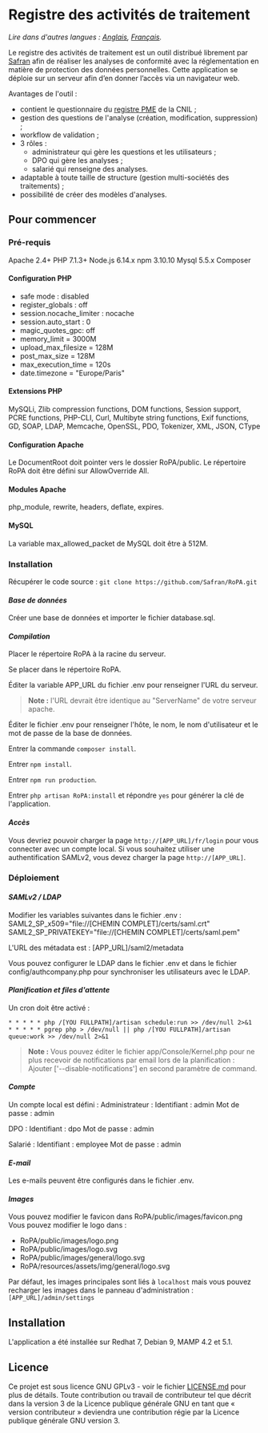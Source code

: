 # Registre des activités de traitement

*Lire dans d'autres langues : [Anglais](README.md), [Français](README.fr.md).*

Le registre des activités de traitement est un outil distribué librement par [Safran](https://www.safran-group.com/) afin de réaliser les analyses de conformité avec la réglementation en matière de protection des données personnelles. Cette application se déploie sur un serveur afin d’en donner l’accès via un navigateur web.

Avantages de l'outil : 
- contient le questionnaire du [registre PME](https://www.cnil.fr/fr/rgpd-et-tpepme-un-nouveau-modele-de-registre-plus-simple-et-plus-didactique) de la CNIL ;
- gestion des questions de l'analyse (création, modification, suppression) ;
- workflow de validation ;
- 3 rôles : 
	- administrateur qui gère les questions et les utilisateurs ;
	- DPO qui gère les analyses ;
	- salarié qui renseigne des analyses.
- adaptable à toute taille de structure (gestion multi-sociétés des traitements) ;
- possibilité de créer des modèles d'analyses.

## Pour commencer

### Pré-requis

Apache 2.4+
PHP 7.1.3+
Node.js 6.14.x
npm 3.10.10
Mysql 5.5.x
Composer

#### Configuration PHP
- safe mode : disabled
- register_globals : off
- session.nocache_limiter : nocache
- session.auto_start : 0
- magic_quotes_gpc: off
- memory_limit = 3000M
- upload_max_filesize = 128M
- post_max_size = 128M
- max_execution_time = 120s
- date.timezone = "Europe/Paris"

#### Extensions PHP
MySQLi, Zlib compression functions, DOM functions, Session support, PCRE functions, PHP-CLI, Curl, Multibyte string functions, Exif functions, GD, SOAP, LDAP, Memcache, OpenSSL, PDO, Tokenizer, XML, JSON, CType

#### Configuration Apache
Le DocumentRoot doit pointer vers le dossier RoPA/public.
Le répertoire RoPA doit être défini sur AllowOverride All.

#### Modules Apache
php_module, rewrite, headers, deflate, expires.

#### MySQL
La variable max_allowed_packet de MySQL doit être à 512M.

### Installation

Récupérer le code source : `git clone https://github.com/Safran/RoPA.git`

#### *Base de données*

Créer une base de données et importer le fichier database.sql.

#### *Compilation*

Placer le répertoire RoPA à la racine du serveur.

Se placer dans le répertoire RoPA.

Éditer la variable APP_URL du fichier .env pour renseigner l'URL du serveur.
> **Note :** l'URL devrait être identique au "ServerName" de votre serveur apache.

Éditer le fichier .env pour renseigner l'hôte, le nom, le nom d'utilisateur et le mot de passe de la base de données.

Entrer la commande `composer install`.

Entrer `npm install`.

Entrer `npm run production`.

Entrer `php artisan RoPA:install` et répondre `yes` pour générer la clé de l'application.

#### *Accès*

Vous devriez pouvoir charger la page `http://[APP_URL]/fr/login` pour vous connecter avec un compte local.
Si vous souhaitez utiliser une authentification SAMLv2, vous devez charger la page `http://[APP_URL]`.

### Déploiement

#### *SAMLv2 / LDAP*

Modifier les variables suivantes dans le fichier .env : 
SAML2_SP_x509="file://[CHEMIN COMPLET]/certs/saml.crt"
SAML2_SP_PRIVATEKEY="file://[CHEMIN COMPLET]/certs/saml.pem"

L'URL des métadata est : [APP_URL]/saml2/metadata

Vous pouvez configurer le LDAP dans le fichier .env et dans le fichier config/authcompany.php pour synchroniser les utilisateurs avec le LDAP.

#### *Planification et files d'attente*

Un cron doit être activé : 
````
* * * * * php /[YOU FULLPATH]/artisan schedule:run >> /dev/null 2>&1
* * * * * pgrep php > /dev/null || php /[YOU FULLPATH]/artisan queue:work >> /dev/null 2>&1
````

> **Note :** Vous pouvez éditer le fichier app/Console/Kernel.php pour ne plus recevoir de notifications par email lors de la planification : 
Ajouter ['--disable-notifications'] en second paramètre de command.

#### *Compte*

Un compte local est défini : 
Administrateur : 
Identifiant : admin
Mot de passe : admin

DPO : 
Identifiant : dpo
Mot de passe : admin

Salarié : 
Identifiant : employee
Mot de passe : admin

#### *E-mail*

Les e-mails peuvent être configurés dans le fichier .env.

#### *Images*

Vous pouvez modifier le favicon dans RoPA/public/images/favicon.png
Vous pouvez modifier le logo dans : 
- RoPA/public/images/logo.png
- RoPA/public/images/logo.svg
- RoPA/public/images/general/logo.svg
- RoPA/resources/assets/img/general/logo.svg

Par défaut, les images principales sont liés à `localhost` mais vous pouvez recharger les images dans le panneau d'administration : `[APP_URL]/admin/settings`

## Installation

L'application a été installée sur Redhat 7, Debian 9, MAMP 4.2 et 5.1.

## Licence

Ce projet est sous licence GNU GPLv3 - voir le fichier [LICENSE.md](LICENSE.md) pour plus de détails.
Toute contribution ou travail de contributeur tel que décrit dans la version 3 de la Licence publique générale GNU en tant que « version contributeur » deviendra une contribution régie par la Licence publique générale GNU version 3.
